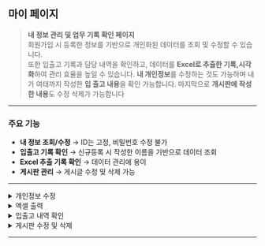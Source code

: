 ##  마이 페이지

> **내 정보 관리 및 업무 기록 확인 페이지**  
> 회원가입 시 등록한 정보를 기반으로 개인화된 데이터를 조회 및 수정할 수 있습니다.  
> 또한 입출고 기록과 담당 내역을 확인하고, 데이터를 **Excel로 추출한 기록,시각화**하여 관리 효율을 높일 수 있습니다.
> **내 개인정보**를 수정하는 것도 가능하며 내가 여태까지 작성한 **입 출고 내용**을 확인 가능합니다. 마지막으로 **개시판에 작성한 내용**도 수정 삭제가 가능합니다

---
### 주요 기능
-  **내 정보 조회/수정** → ID는 고정, 비밀번호 수정 불가
-  **입출고 기록 확인** → 신규등록 시 작성한 이름을 기반으로 데이터 조회
-  **Excel 추출 기록 확인** → 데이터 관리에 용이
-  **게시판 관리** → 게시글 수정 및 삭제 가능

---

<details>
  <summary> 개인정보 수정</summary><br>
  <p align="center">
    <img src="https://github.com/jongha8422-sketch/inoutmanager/blob/main/PICTURES/%EA%B0%9C%EC%9D%B8%EC%A0%95%EB%B3%B4%20%EC%88%98%EC%A0%95.png" alt="개인정보 수정" width="400"/> 
  </p>
  <p align="center"> 사용자 정보 수정 (ID 고정, 비밀번호 제외)</p>
</details>

<details>
  <summary> 엑셀 출력</summary><br>
  <p align="center">
    <img src="https://github.com/jongha8422-sketch/inoutmanager/blob/main/PICTURES/%EC%97%91%EC%85%80%EC%B6%9C%EB%A0%A5.png" alt="엑셀 출력" width="400"/> 
  </p>
  <p align="center"> 입출고 데이터 Excel 파일로 추출 가능</p>
</details>

<details>
  <summary> 입출고 내역 확인</summary><br>
  <p align="center">
    <img src="https://github.com/jongha8422-sketch/inoutmanager/blob/main/PICTURES/%EC%9E%85%EC%B6%9C%EA%B3%A0%20%EB%82%B4%EC%97%AD%ED%99%95%EC%9D%B8.png" alt="입출고 내역 확인" width="400"/> 
  </p>
  <p align="center"> 개인 담당 내역과 입출고 기록 실시간 확인</p>
</details>

<details>
  <summary> 게시판 수정 및 삭제</summary><br>
  <p align="center">
    <img src="https://github.com/jongha8422-sketch/inoutmanager/blob/main/PICTURES/%EA%B2%8C%EC%8B%9C%ED%8C%90%20%EC%88%98%EC%A0%95%20%EB%B0%8F%20%EC%82%AD%EC%A0%9C.png" alt="게시판 수정 및 삭제" width="400"/> 
  </p>
  <p align="center"> 게시글 수정 및 삭제를 통해 데이터 최신화</p>
</details>

---

